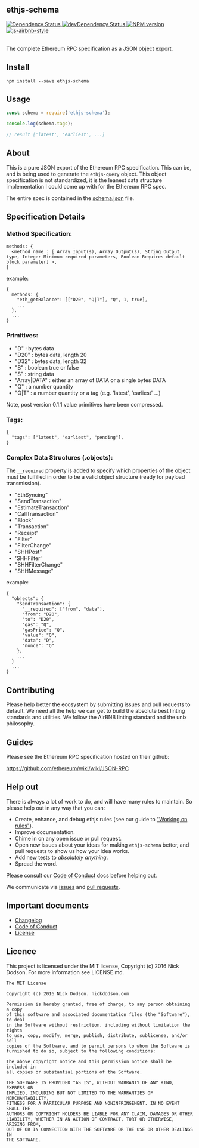 ## ethjs-schema

<div>
  <!-- Dependency Status -->
  <a href="https://david-dm.org/ethjs/ethjs-schema">
    <img src="https://david-dm.org/ethjs/ethjs-schema.svg"
    alt="Dependency Status" />
  </a>

  <!-- devDependency Status -->
  <a href="https://david-dm.org/ethjs/ethjs-schema#info=devDependencies">
    <img src="https://david-dm.org/ethjs/ethjs-schema/dev-status.svg" alt="devDependency Status" />
  </a>

  <!-- NPM Version -->
  <a href="https://www.npmjs.org/package/ethjs-schema">
    <img src="http://img.shields.io/npm/v/ethjs-schema.svg"
    alt="NPM version" />
  </a>

  <!-- Javascript Style -->
  <a href="http://airbnb.io/javascript/">
    <img src="https://img.shields.io/badge/code%20style-airbnb-brightgreen.svg" alt="js-airbnb-style" />
  </a>
</div>

<br />

The complete Ethereum RPC specification as a JSON object export.

## Install

```
npm install --save ethjs-schema
```

## Usage

```js
const schema = require('ethjs-schema');

console.log(schema.tags);

// result ['latest', 'earliest', ...]
```

## About

This is a pure JSON export of the Ethereum RPC specification. This can be, and is being used to generate the `ethjs-query` object. This object specification is not standardized, it is the leanest data structure implementation I could come up with for the Ethereum RPC spec.

The entire spec is contained in the [schema.json](src/schema.json) file.

## Specification Details

### Method Specification:

  ```
  methods: {
    <method name : [ Array Input(s), Array Output(s), String Output type, Integer Minimum required parameters, Boolean Requires default block parameter] >,
  }
  ```

  example:

  ```
  {
    methods: {
      "eth_getBalance": [["D20", "Q|T"], "Q", 1, true],
      ...
    },
    ...
  }
  ```

### Primitives:

  - "D" : bytes data
  - "D20" : bytes data, length 20
  - "D32" : bytes data, length 32
  - "B" : boolean true or false
  - "S" : string data
  - "Array|DATA" : either an array of DATA or a single bytes DATA
  - "Q" : a number quantity
  - "Q|T" : a number quantity or a tag (e.g. 'latest', 'earliest' ...)

Note, post version 0.1.1 value primitives have been compressed.

### Tags:

  ```
  {
    "tags": ["latest", "earliest", "pending"],
  }
  ```

### Complex Data Structures (.objects):

The `__required` property is added to specify which properties of the object must be fulfilled in order to be a valid object structure (ready for payload transmission).

  - "EthSyncing"
  - "SendTransaction"
  - "EstimateTransaction"
  - "CallTransaction"
  - "Block"
  - "Transaction"
  - "Receipt"
  - "Filter"
  - "FilterChange"
  - "SHHPost"
  - 'SHHFilter'
  - "SHHFilterChange"
  - "SHHMessage"

  example:

  ```
  {
    "objects": {
      "SendTransaction": {
        "__required": ["from", "data"],
        "from": "D20",
        "to": "D20",
        "gas": "Q",
        "gasPrice": "Q",
        "value": "Q",
        "data": "D",
        "nonce": "Q"
      },
      ...
    }
    ...
  }
  ```

## Contributing

Please help better the ecosystem by submitting issues and pull requests to default. We need all the help we can get to build the absolute best linting standards and utilities. We follow the AirBNB linting standard and the unix philosophy.

## Guides

Please see the Ethereum RPC specification hosted on their github:

https://github.com/ethereum/wiki/wiki/JSON-RPC

## Help out

There is always a lot of work to do, and will have many rules to maintain. So please help out in any way that you can:

- Create, enhance, and debug ethjs rules (see our guide to ["Working on rules"](./github/CONTRIBUTING.md)).
- Improve documentation.
- Chime in on any open issue or pull request.
- Open new issues about your ideas for making `ethjs-schema` better, and pull requests to show us how your idea works.
- Add new tests to *absolutely anything*.
- Spread the word.

Please consult our [Code of Conduct](CODE_OF_CONDUCT.md) docs before helping out.

We communicate via [issues](https://github.com/ethjs/ethjs-schema/issues) and [pull requests](https://github.com/ethjs/ethjs-schema/pulls).

## Important documents

- [Changelog](CHANGELOG.md)
- [Code of Conduct](CODE_OF_CONDUCT.md)
- [License](https://raw.githubusercontent.com/ethjs/ethjs-schema/master/LICENSE)

## Licence

This project is licensed under the MIT license, Copyright (c) 2016 Nick Dodson. For more information see LICENSE.md.

```
The MIT License

Copyright (c) 2016 Nick Dodson. nickdodson.com

Permission is hereby granted, free of charge, to any person obtaining a copy
of this software and associated documentation files (the "Software"), to deal
in the Software without restriction, including without limitation the rights
to use, copy, modify, merge, publish, distribute, sublicense, and/or sell
copies of the Software, and to permit persons to whom the Software is
furnished to do so, subject to the following conditions:

The above copyright notice and this permission notice shall be included in
all copies or substantial portions of the Software.

THE SOFTWARE IS PROVIDED "AS IS", WITHOUT WARRANTY OF ANY KIND, EXPRESS OR
IMPLIED, INCLUDING BUT NOT LIMITED TO THE WARRANTIES OF MERCHANTABILITY,
FITNESS FOR A PARTICULAR PURPOSE AND NONINFRINGEMENT. IN NO EVENT SHALL THE
AUTHORS OR COPYRIGHT HOLDERS BE LIABLE FOR ANY CLAIM, DAMAGES OR OTHER
LIABILITY, WHETHER IN AN ACTION OF CONTRACT, TORT OR OTHERWISE, ARISING FROM,
OUT OF OR IN CONNECTION WITH THE SOFTWARE OR THE USE OR OTHER DEALINGS IN
THE SOFTWARE.
```
